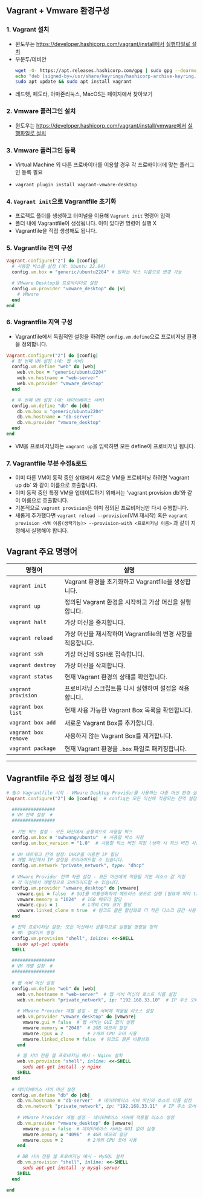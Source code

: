 ## Vagrant + Vmware 환경구성
### 1. Vagrant 설치
* 윈도우는 https://developer.hashicorp.com/vagrant/install에서 [실행파일로 설치]([https://developer.hashicorp.com/vagrant/install](https://releases.hashicorp.com/vagrant/2.4.1/vagrant_2.4.1_windows_amd64.msi))
* 우분투/데비안
    ```bash
    wget -O- https://apt.releases.hashicorp.com/gpg | sudo gpg --dearmor -o /usr/share/keyrings/hashicorp-archive-keyring.gpg
    echo "deb [signed-by=/usr/share/keyrings/hashicorp-archive-keyring.gpg] https://apt.releases.hashicorp.com $(lsb_release -cs) main" | sudo tee /etc/apt/sources.list.d/hashicorp.list
    sudo apt update && sudo apt install vagrant
    ```
* 레드햇, 페도라, 아마존리눅스, MacOS는 페이지에서 찾아보기
### 2. Vmware 플러그인 설치
* 윈도우는 https://developer.hashicorp.com/vagrant/install/vmware에서 [실행파일로 설치](https://releases.hashicorp.com/vagrant-vmware-utility/1.0.23/vagrant-vmware-utility_1.0.23_windows_amd64.msi)
### 3. Vmware 플러그인 등록
* Virtual Machine 외 다른 프로바이더를 이용할 경우 각 프로바이더에 맞는 플러그인 등록 필요
* ```bash
  vagrant plugin install vagrant-vmware-desktop
  ```
### 4. `Vagrant init`으로 Vagrantfile 초기화
* 프로젝트 폴더를 생성하고 터미널을 이용해 `Vagrant init` 명령어 입력
* 폴더 내에 Vagrantfile이 생성됩니다. 이미 있다면 명령어 실행 X
* Vagrantfile을 직접 생성해도 됩니다.
### 5. Vagrantfile 전역 구성
```ruby
Vagrant.configure("2") do |config|
  # 사용할 박스를 설정 (예: Ubuntu 22.04)
  config.vm.box = "generic/ubuntu2204" # 원하는 박스 이름으로 변경 가능

  # VMware Desktop을 프로바이더로 설정
  config.vm.provider "vmware_desktop" do |v|
    # VMware
  end
end
```
### 6. Vagrantfile 지역 구성
* Vagrantfile에서 독립적인 설정을 하려면 `config.vm.define`으로 프로비저닝 환경을 정의합니다.
```ruby
Vagrant.configure("2") do |config|
  # 첫 번째 VM 설정 (예: 웹 서버)
  config.vm.define "web" do |web|
    web.vm.box = "generic/ubuntu2204"
    web.vm.hostname = "web-server"
    web.vm.provider "vmware_desktop"
  end

  # 두 번째 VM 설정 (예: 데이터베이스 서버)
  config.vm.define "db" do |db|
    db.vm.box = "generic/ubuntu2204"
    db.vm.hostname = "db-server"
    db.vm.provider "vmware_desktop"
  end
end
```
* VM을 프로비저닝하는 `vagrant up`을 입력하면 모든 define이 프로비저닝 됩니다.
### 7. Vagrantfile 부분 수정&로드
* 이미 다른 VM이 동작 중인 상태에서 새로운 VM을 프로비저닝 하려면 'vagrant up db` 와 같이 이름으로 호출합니다.
* 이미 동작 중인 특정 VM을 업데이트하기 위해서는 'vagrant provision db'와 같이 이름으로 호출합니다.
* 기본적으로 `vagrant provision`은 이미 정의된 프로비저닝만 다시 수행합니다.
* 새롭게 추가했다면 `vagrant reload --provision`(VM 재시작) 혹은 `vagrant provision <VM 이름(생략가능)> --provision-with <프로비저닝 이름>` 과 같이 지정해서 실행해야 합니다.

## Vagrant 주요 명령어

| 명령어                | 설명                                                                  |
|-----------------------|-----------------------------------------------------------------------|
| `vagrant init`        | Vagrant 환경을 초기화하고 Vagrantfile을 생성합니다.                     |
| `vagrant up`          | 정의된 Vagrant 환경을 시작하고 가상 머신을 실행합니다.                  |
| `vagrant halt`        | 가상 머신을 중지합니다.                                                |
| `vagrant reload`      | 가상 머신을 재시작하며 Vagrantfile의 변경 사항을 적용합니다.           |
| `vagrant ssh`         | 가상 머신에 SSH로 접속합니다.                                         |
| `vagrant destroy`     | 가상 머신을 삭제합니다.                                                |
| `vagrant status`      | 현재 Vagrant 환경의 상태를 확인합니다.                                |
| `vagrant provision`   | 프로비저닝 스크립트를 다시 실행하여 설정을 적용합니다.                |
| `vagrant box list`    | 현재 사용 가능한 Vagrant Box 목록을 확인합니다.                        |
| `vagrant box add`     | 새로운 Vagrant Box를 추가합니다.                                       |
| `vagrant box remove`  | 사용하지 않는 Vagrant Box를 제거합니다.                                |
| `vagrant package`     | 현재 Vagrant 환경을 `.box` 파일로 패키징합니다.                        |

---

## Vagrantfile 주요 설정 정보 예시

```ruby
# 필수 Vagrantfile 시작 - VMware Desktop Provider를 사용하는 다중 머신 환경 설정
Vagrant.configure("2") do |config|  # config는 모든 머신에 적용되는 전역 설정 시 사용

  ################
  # VM 전역 설정  #
  ################
  
  # 기본 박스 설정 - 모든 머신에서 공통적으로 사용할 박스
  config.vm.box = "swhwang/ubuntu"  # 사용할 박스 지정
  config.vm.box_version = "1.0"  # 사용할 박스 버전 지정 (생략 시 최신 버전 사용)
  
  # VM 네트워크 전역 설정: DHCP를 이용한 IP 할당
  # 개별 머신에서 IP 설정을 오버라이드할 수 있습니다.
  config.vm.network "private_network", type: "dhcp"
  
  # VMware Provider 전역 자원 설정 - 모든 머신에게 적용될 기본 리소스 값 지정
  # 각 머신에서 개별적으로 오버라이드할 수 있습니다.
  config.vm.provider "vmware_desktop" do |vmware|
    vmware.gui = false  # GUI를 비활성화하여 헤드리스 모드로 실행 (필요에 따라 true로 설정)
    vmware.memory = "1024"  # 1GB 메모리 할당
    vmware.cpus = 1         # 1개의 CPU 코어 할당
    vmware.linked_clone = true  # 링크드 클론 활성화로 더 적은 디스크 공간 사용
  end

  # 전역 프로비저닝 설정: 모든 머신에서 공통적으로 실행될 명령을 정의
  # 예: 업데이트 명령
  config.vm.provision "shell", inline: <<-SHELL
    sudo apt-get update
  SHELL

  ################
  # VM 개별 설정  #
  ################
  
  # 웹 서버 머신 설정
  config.vm.define "web" do |web|
    web.vm.hostname = "web-server"  # 웹 서버 머신의 호스트 이름 설정
    web.vm.network "private_network", ip: "192.168.33.10"  # IP 주소 오버라이드
    
    # VMware Provider 개별 설정 - 웹 서버에 적용될 리소스 설정
    web.vm.provider "vmware_desktop" do |vmware|
      vmware.gui = false  # 웹 서버는 GUI 없이 실행
      vmware.memory = "2048"  # 2GB 메모리 할당
      vmware.cpus = 2         # 2개의 CPU 코어 사용
      vmware.linked_clone = false  # 링크드 클론 비활성화
    end

    # 웹 서버 전용 쉘 프로비저닝 예시 - Nginx 설치
    web.vm.provision "shell", inline: <<-SHELL
      sudo apt-get install -y nginx
    SHELL
  end
  
  # 데이터베이스 서버 머신 설정
  config.vm.define "db" do |db|
    db.vm.hostname = "db-server"  # 데이터베이스 서버 머신의 호스트 이름 설정
    db.vm.network "private_network", ip: "192.168.33.11"  # IP 주소 오버라이드
    
    # VMware Provider 개별 설정 - 데이터베이스 서버에 적용될 리소스 설정
    db.vm.provider "vmware_desktop" do |vmware|
      vmware.gui = false  # 데이터베이스 서버는 GUI 없이 실행
      vmware.memory = "4096"  # 4GB 메모리 할당
      vmware.cpus = 2         # 2개의 CPU 코어 사용
    end

    # DB 서버 전용 쉘 프로비저닝 예시 - MySQL 설치
    db.vm.provision "shell", inline: <<-SHELL
      sudo apt-get install -y mysql-server
    SHELL
  end

end
